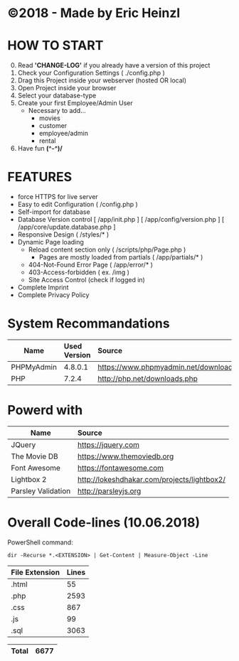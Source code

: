 # ©2018 - Made by Eric Heinzl


HOW TO START
============
0.  Read __'CHANGE-LOG'__ if you already have a version of this project
1.  Check your Configuration Settings ( ./config.php )
2.  Drag this Project inside your webserver (hosted OR local)
3.  Open Project inside your browser
4.  Select your database-type
5.  Create your first Employee/Admin User
    * Necessary to add...
        * movies
        * customer
        * employee/admin
        * rental
6.  Have fun __\(^-^)/__

FEATURES
========
* force HTTPS for live server
* Easy to edit Configuration ( /config.php )
* Self-import for database
* Database Version control
    [ /app/init.php ]
    [ /app/config/version.php ]
    [ /app/core/update.database.php ]
* Responsive Design ( /styles/* )
* Dynamic Page loading
    * Reload content section only ( /scripts/php/Page.php )
        * Pages are mostly loaded from partials ( /app/partials/* )
    * 404-Not-Found Error Page ( /app/error/* )
    * 403-Access-forbidden ( ex. <URl>/img )
    * Site Access Control (check if logged in)
* Complete Imprint
* Complete Privacy Policy



System Recommandations
======================
| Name                         | Used Version    | Source                                 |
| ---------------------------- |:--------------- |:-------------------------------------- |
| PHPMyAdmin                   | 4.8.0.1         | https://www.phpmyadmin.net/downloads/  |
| PHP                          | 7.2.4           | http://php.net/downloads.php           |



Powerd with
============
| Name                         | Source                                                      |
| ---------------------------- |:----------------------------------------------------------- |
| JQuery                       | https://jquery.com                                          |
| The Movie DB                 | https://www.themoviedb.org                                  |
| Font Awesome                 | https://fontawesome.com                                     |
| Lightbox 2                   | http://lokeshdhakar.com/projects/lightbox2/                 |
| Parsley Validation           | http://parsleyjs.org                                        |


# Overall Code-lines (10.06.2018)
PowerShell command:
```
dir -Recurse *.<EXTENSION> | Get-Content | Measure-Object -Line
```


| File Extension         | Lines       |
| ---------------------- |:----------- |
| .html                  |   55        |
| .php                   | 2593        |
| .css                   |  867        |
| .js                    |   99        |
| .sql                   | 3063        |


| Total                  | 6677        |
| ---------------------- |:----------- |
